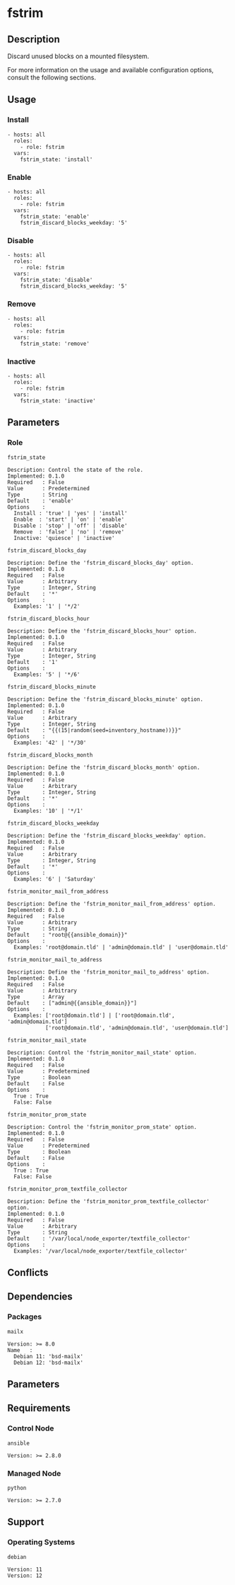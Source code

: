 # fstrim

## Description

Discard unused blocks on a mounted filesystem.

For more information on the usage and available configuration options,
consult the following sections.

## Usage

### Install

```
- hosts: all
  roles:
    - role: fstrim
  vars:
    fstrim_state: 'install'
```

### Enable

```
- hosts: all
  roles:
    - role: fstrim
  vars:
    fstrim_state: 'enable'
    fstrim_discard_blocks_weekday: '5'
```

### Disable

```
- hosts: all
  roles:
    - role: fstrim
  vars:
    fstrim_state: 'disable'
    fstrim_discard_blocks_weekday: '5'
```

### Remove

```
- hosts: all
  roles:
    - role: fstrim
  vars:
    fstrim_state: 'remove'
```

### Inactive

```
- hosts: all
  roles:
    - role: fstrim
  vars:
    fstrim_state: 'inactive'
```

## Parameters

### Role

`fstrim_state`

    Description: Control the state of the role.
    Implemented: 0.1.0
    Required   : False
    Value      : Predetermined
    Type       : String
    Default    : 'enable'
    Options    :
      Install : 'true' | 'yes' | 'install'
      Enable  : 'start' | 'on' | 'enable'
      Disable : 'stop' | 'off' | 'disable'
      Remove  : 'false' | 'no' | 'remove'
      Inactive: 'quiesce' | 'inactive'

`fstrim_discard_blocks_day`

    Description: Define the 'fstrim_discard_blocks_day' option.
    Implemented: 0.1.0
    Required   : False
    Value      : Arbitrary
    Type       : Integer, String
    Default    : '*'
    Options    :
      Examples: '1' | '*/2'

`fstrim_discard_blocks_hour`

    Description: Define the 'fstrim_discard_blocks_hour' option.
    Implemented: 0.1.0
    Required   : False
    Value      : Arbitrary
    Type       : Integer, String
    Default    : '1'
    Options    :
      Examples: '5' | '*/6'

`fstrim_discard_blocks_minute`

    Description: Define the 'fstrim_discard_blocks_minute' option.
    Implemented: 0.1.0
    Required   : False
    Value      : Arbitrary
    Type       : Integer, String
    Default    : "{{(15|random(seed=inventory_hostname))}}"
    Options    :
      Examples: '42' | '*/30'

`fstrim_discard_blocks_month`

    Description: Define the 'fstrim_discard_blocks_month' option.
    Implemented: 0.1.0
    Required   : False
    Value      : Arbitrary
    Type       : Integer, String
    Default    : '*'
    Options    :
      Examples: '10' | '*/1'

`fstrim_discard_blocks_weekday`

    Description: Define the 'fstrim_discard_blocks_weekday' option.
    Implemented: 0.1.0
    Required   : False
    Value      : Arbitrary
    Type       : Integer, String
    Default    : '*'
    Options    :
      Examples: '6' | 'Saturday'

`fstrim_monitor_mail_from_address`

    Description: Define the 'fstrim_monitor_mail_from_address' option.
    Implemented: 0.1.0
    Required   : False
    Value      : Arbitrary
    Type       : String
    Default    : "root@{{ansible_domain}}"
    Options    :
      Examples: 'root@domain.tld' | 'admin@domain.tld' | 'user@domain.tld'

`fstrim_monitor_mail_to_address`

    Description: Define the 'fstrim_monitor_mail_to_address' option.
    Implemented: 0.1.0
    Required   : False
    Value      : Arbitrary
    Type       : Array
    Default    : ["admin@{{ansible_domain}}"]
    Options    :
      Examples: ['root@domain.tld'] | ['root@domain.tld', 'admin@domain.tld']
                ['root@domain.tld', 'admin@domain.tld', 'user@domain.tld']

`fstrim_monitor_mail_state`

    Description: Control the 'fstrim_monitor_mail_state' option.
    Implemented: 0.1.0
    Required   : False
    Value      : Predetermined
    Type       : Boolean
    Default    : False
    Options    :
      True : True
      False: False

`fstrim_monitor_prom_state`

    Description: Control the 'fstrim_monitor_prom_state' option.
    Implemented: 0.1.0
    Required   : False
    Value      : Predetermined
    Type       : Boolean
    Default    : False
    Options    :
      True : True
      False: False

`fstrim_monitor_prom_textfile_collector`

    Description: Define the 'fstrim_monitor_prom_textfile_collector' option.
    Implemented: 0.1.0
    Required   : False
    Value      : Arbitrary
    Type       : String
    Default    : '/var/local/node_exporter/textfile_collector'
    Options    :
      Examples: '/var/local/node_exporter/textfile_collector'

## Conflicts

## Dependencies

### Packages

`mailx`

    Version: >= 8.0
    Name   :
      Debian 11: 'bsd-mailx'
      Debian 12: 'bsd-mailx'

## Parameters

## Requirements

### Control Node

`ansible`

    Version: >= 2.8.0

### Managed Node

`python`

    Version: >= 2.7.0

## Support

### Operating Systems

`debian`

    Version: 11
    Version: 12
